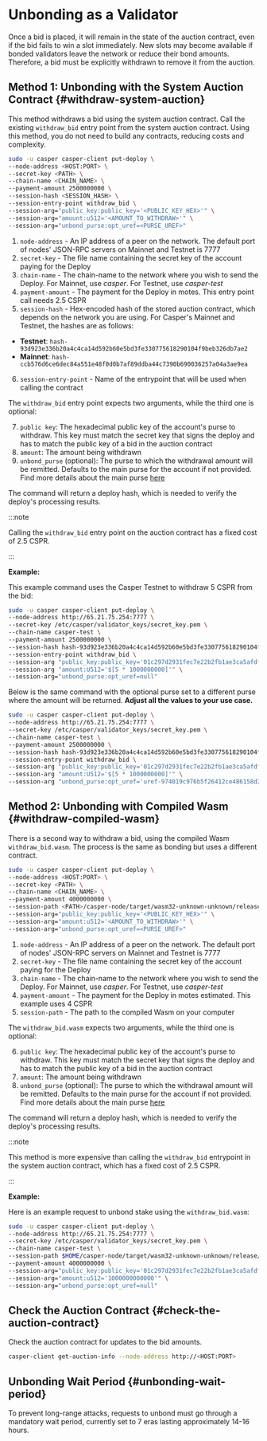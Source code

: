 # Unbonding as a Validator

Once a bid is placed, it will remain in the state of the auction contract, even if the bid fails to win a slot immediately. New slots may become available if bonded validators leave the network or reduce their bond amounts. Therefore, a bid must be explicitly withdrawn to remove it from the auction.

## Method 1: Unbonding with the System Auction Contract {#withdraw-system-auction}

This method withdraws a bid using the system auction contract. Call the existing `withdraw_bid` entry point from the system auction contract. Using this method, you do not need to build any contracts, reducing costs and complexity.

```bash
sudo -u casper casper-client put-deploy \
--node-address <HOST:PORT> \
--secret-key <PATH> \
--chain-name <CHAIN_NAME> \
--payment-amount 2500000000 \
--session-hash <SESSION_HASH> \
--session-entry-point withdraw_bid \
--session-arg="public_key:public_key='<PUBLIC_KEY_HEX>'" \
--session-arg="amount:u512='<AMOUNT_TO_WITHDRAW>'" \
--session-arg="unbond_purse:opt_uref=<PURSE_UREF>"
```

1. `node-address` - An IP address of a peer on the network. The default port of nodes' JSON-RPC servers on Mainnet and Testnet is 7777
2. `secret-key` - The file name containing the secret key of the account paying for the Deploy
3. `chain-name` - The chain-name to the network where you wish to send the Deploy. For Mainnet, use *casper*. For Testnet, use *casper-test*
4. `payment-amount` - The payment for the Deploy in motes. This entry point call needs 2.5 CSPR
5. `session-hash` - Hex-encoded hash of the stored auction contract, which depends on the network you are using. For Casper's Mainnet and Testnet, the hashes are as follows:

- **Testnet**: `hash-93d923e336b20a4c4ca14d592b60e5bd3fe330775618290104f9beb326db7ae2`
- **Mainnet**: `hash-ccb576d6ce6dec84a551e48f0d0b7af89ddba44c7390b690036257a04a3ae9ea`

6. `session-entry-point` - Name of the entrypoint that will be used when calling the contract

The `withdraw_bid` entry point expects two arguments, while the third one is optional:

7. `public key`: The hexadecimal public key of the account's purse to withdraw. This key must match the secret key that signs the deploy and has to match the public key of a bid in the auction contract
8. `amount`: The amount being withdrawn
9. `unbond_purse` (optional): The purse to which the withdrawal amount will be remitted. Defaults to the main purse for the account if not provided. Find more details about the main purse [here](../../concepts/accounts-and-keys.md#purse-uref)

The command will return a deploy hash, which is needed to verify the deploy's processing results.

:::note

Calling the `withdraw_bid` entry point on the auction contract has a fixed cost of 2.5 CSPR.

:::

**Example:**

This example command uses the Casper Testnet to withdraw 5 CSPR from the bid:

```bash
sudo -u casper casper-client put-deploy \
--node-address http://65.21.75.254:7777 \
--secret-key /etc/casper/validator_keys/secret_key.pem \
--chain-name casper-test \
--payment-amount 2500000000 \
--session-hash hash-93d923e336b20a4c4ca14d592b60e5bd3fe330775618290104f9beb326db7ae2 \
--session-entry-point withdraw_bid \
--session-arg "public_key:public_key='01c297d2931fec7e22b2fb1ae3ca5afdfacc2c82ba501e8ed158eecef82b4dcdee'" \
--session-arg "amount:U512='$[5 * 1000000000]'" \
--session-arg="unbond_purse:opt_uref=null"
```

Below is the same command with the optional purse set to a different purse where the amount will be returned. **Adjust all the values to your use case.**

```bash
sudo -u casper casper-client put-deploy \
--node-address http://65.21.75.254:7777 \
--secret-key /etc/casper/validator_keys/secret_key.pem \
--chain-name casper-test \
--payment-amount 2500000000 \
--session-hash hash-93d923e336b20a4c4ca14d592b60e5bd3fe330775618290104f9beb326db7ae2 \
--session-entry-point withdraw_bid \
--session-arg "public_key:public_key='01c297d2931fec7e22b2fb1ae3ca5afdfacc2c82ba501e8ed158eecef82b4dcdee'" \
--session-arg "amount:U512='$[5 * 1000000000]'" \
--session-arg "unbond_purse:opt_uref='uref-974019c976b5f26412ce486158d2431967af35d91387dae8cbcd43c20fce6452-007'"
```

## Method 2: Unbonding with Compiled Wasm {#withdraw-compiled-wasm}

There is a second way to withdraw a bid, using the compiled Wasm `withdraw_bid.wasm`. The process is the same as bonding but uses a different contract.

```bash
sudo -u casper casper-client put-deploy \
--node-address <HOST:PORT> \
--secret-key <PATH> \
--chain-name <CHAIN_NAME> \
--payment-amount 4000000000 \
--session-path <PATH>/casper-node/target/wasm32-unknown-unknown/release/withdraw_bid.wasm \
--session-arg="public_key:public_key='<PUBLIC_KEY_HEX>'" \
--session-arg="amount:u512='<AMOUNT_TO_WITHDRAW>'" \
--session-arg="unbond_purse:opt_uref=<PURSE_UREF>"
```

1. `node-address` - An IP address of a peer on the network. The default port of nodes' JSON-RPC servers on Mainnet and Testnet is 7777
2. `secret-key` - The file name containing the secret key of the account paying for the Deploy
3. `chain-name` - The chain-name to the network where you wish to send the Deploy. For Mainnet, use *casper*. For Testnet, use *casper-test*
4. `payment-amount` - The payment for the Deploy in motes estimated. This example uses 4 CSPR
5. `session-path` - The path to the compiled Wasm on your computer

The `withdraw_bid.wasm` expects two arguments, while the third one is optional:

6. `public key`: The hexadecimal public key of the account's purse to withdraw. This key must match the secret key that signs the deploy and has to match the public key of a bid in the auction contract
7. `amount`: The amount being withdrawn
8. `unbond_purse` (optional): The purse to which the withdrawal amount will be remitted. Defaults to the main purse for the account if not provided. Find more details about the main purse [here](../../concepts/accounts-and-keys.md#purse-uref)

The command will return a deploy hash, which is needed to verify the deploy's processing results.

:::note

This method is more expensive than calling the `withdraw_bid` entrypoint in the system auction contract, which has a fixed cost of 2.5 CSPR.

:::

**Example:**

Here is an example request to unbond stake using the `withdraw_bid.wasm`:

```bash
sudo -u casper casper-client put-deploy \
--node-address http://65.21.75.254:7777 \
--secret-key /etc/casper/validator_keys/secret_key.pem \
--chain-name casper-test \
--session-path $HOME/casper-node/target/wasm32-unknown-unknown/release/withdraw_bid.wasm \
--payment-amount 4000000000 \
--session-arg="public_key:public_key='01c297d2931fec7e22b2fb1ae3ca5afdfacc2c82ba501e8ed158eecef82b4dcdee'" \
--session-arg="amount:u512='1000000000000'" \
--session-arg="unbond_purse:opt_uref=null"
```


## Check the Auction Contract {#check-the-auction-contract}

Check the auction contract for updates to the bid amounts.

```bash
casper-client get-auction-info --node-address http://<HOST:PORT>
```

## Unbonding Wait Period {#unbonding-wait-period}

To prevent long-range attacks, requests to unbond must go through a mandatory wait period, currently set to 7 eras lasting approximately 14-16 hours.
